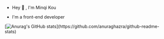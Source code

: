 - Hey 👋 , I'm Minqi Kou

- I'm a front-end developer

<!-- <img align="right" src="https://github-readme-stats.vercel.app/api?username=kmq116&theme=tokyonight&show_icons=true" /> -->
<!-- <img src="./可愛い.gif"  /> -->

 [![Anurag's GitHub stats](https://github-readme-stats.vercel.app/api?username=kmq116&theme=tokyonight&show_icons=true")](https://github.com/anuraghazra/github-readme-stats)


<!-- [![codewars](https://www.codewars.com/users/%E9%A3%8E%E4%BC%9A%E5%81%9C%E6%81%AF/badges/large)](https://www.codewars.com/users/%E9%A3%8E%E4%BC%9A%E5%81%9C%E6%81%AF) -->






